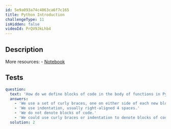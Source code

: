 ```yaml
---
id: 5e9a093a74c4063ca6f7c165
title: Python Introduction
challengeType: 11
isHidden: false
videoId: PrQV9JkLhb4
---
```


## Description
<section id='description'>
More resources:
- <a href="https://notebooks.ai/rmotr-curriculum/python-under-10-minutes-15addcb2" target='_blank'>Notebook</a>
</section>

## Tests
<section id='tests'>

```yml
question:
  text: 'How do we define blocks of code in the body of functions in Python?'
  answers:
    - 'We use a set of curly braces, one on either side of each new block of our code.'
    - 'We use indentation, usually right-aligned 4 spaces.'
    - 'We do not denote blocks of code.'
    - 'We could use curly braces or indentation to denote blocks of code.'
  solution: 2
```

</section>
